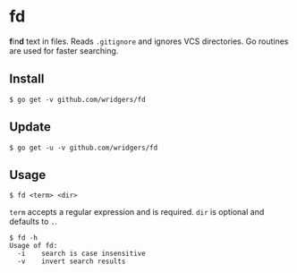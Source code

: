 # fd

**f**in**d** text in files. Reads `.gitignore` and ignores VCS directories. Go routines are used for faster searching.

## Install ##

    $ go get -v github.com/wridgers/fd

## Update ##

    $ go get -u -v github.com/wridgers/fd

## Usage ##

    $ fd <term> <dir>

`term` accepts a regular expression and is required. `dir` is optional and defaults to `.`.

    $ fd -h
    Usage of fd:
      -i	search is case insensitive
      -v	invert search results
